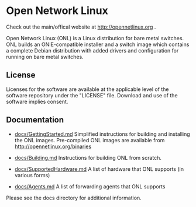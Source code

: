 Open Network Linux
==================

Check out the main/offical website at http://opennetlinux.org .

Open Network Linux (ONL) is a Linux distribution for bare metal switches.  ONL
builds an ONIE-compatible installer and a switch image which contains a complete
Debian distribution with added drivers and configuration for running on bare metal
switches.

License
-----

Licenses for the software are available at the applicable level of the software repository under the "LICENSE" file.  Download and use of the software implies consent.

Documentation
-------------

* [docs/GettingStarted.md](docs/GettingStarted.md)
    Simplified instructions for building and installing the ONL images.
    Pre-compiled ONL images are available from http://opennetlinux.org/binaries


* [docs/Building.md](docs/Building.md)
    Instructions for building ONL from scratch.

* [docs/SupportedHardware.md](docs/SupportedHardware.md)
    A list of hardware that ONL supports (in various forms)

* [docs/Agents.md](docs/Agents.md)
    A list of forwarding agents that ONL supports


Please see the docs directory for additional information. 

